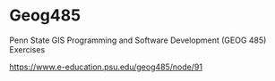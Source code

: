 # Geog485
Penn State GIS Programming and Software Development (GEOG 485) Exercises

https://www.e-education.psu.edu/geog485/node/91
